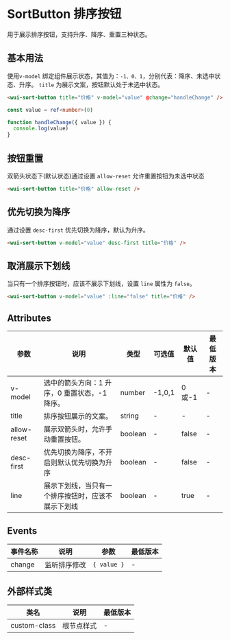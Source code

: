 <frame/>

# SortButton 排序按钮

用于展示排序按钮，支持升序、降序、重置三种状态。

## 基本用法

使用`v-model` 绑定组件展示状态，其值为：`-1、0、1`，分别代表：降序、未选中状态、升序。 `title` 为展示文案，按钮默认处于未选中状态。

```html
<wui-sort-button title="价格" v-model="value" @change="handleChange" />
```

```typescript
const value = ref<number>(0)

function handleChange({ value }) {
  console.log(value)
}
```

## 按钮重置

双箭头状态下(默认状态)通过设置 `allow-reset` 允许重置按钮为未选中状态

```html
<wui-sort-button title="价格" allow-reset />
```

## 优先切换为降序

通过设置 `desc-first` 优先切换为降序，默认为升序。

```html
<wui-sort-button v-model="value" desc-first title="价格" />
```

## 取消展示下划线

当只有一个排序按钮时，应该不展示下划线，设置 `line` 属性为 `false`。

```html
<wui-sort-button v-model="value" :line="false" title="价格" />
```

## Attributes

| 参数        | 说明                                               | 类型    | 可选值 | 默认值 | 最低版本 |
| ----------- | -------------------------------------------------- | ------- | ------ | ------ | -------- |
| v-model     | 选中的箭头方向：1 升序，0 重置状态，-1 降序。      | number  | -1,0,1 | 0 或-1 | -        |
| title       | 排序按钮展示的文案。                               | string  | -      | -      | -        |
| allow-reset | 展示双箭头时，允许手动重置按钮。                   | boolean | -      | false  | -        |
| desc-first  | 优先切换为降序，不开启则默认优先切换为升序         | boolean | -      | false  | -        |
| line        | 展示下划线，当只有一个排序按钮时，应该不展示下划线 | boolean | -      | true   | -        |

## Events

| 事件名称 | 说明         | 参数        | 最低版本 |
| -------- | ------------ | ----------- | -------- |
| change   | 监听排序修改 | `{ value }` | -        |

## 外部样式类

| 类名         | 说明       | 最低版本 |
| ------------ | ---------- | -------- |
| custom-class | 根节点样式 | -        |
